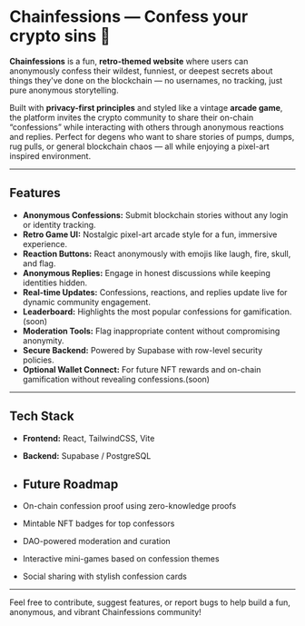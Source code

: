 # Chainfessions — Confess your crypto sins 👾

**Chainfessions** is a fun, **retro-themed website** where users can anonymously confess their wildest, funniest, or deepest secrets about things they've done on the blockchain — no usernames, no tracking, just pure anonymous storytelling.

Built with **privacy-first principles** and styled like a vintage **arcade game**, the platform invites the crypto community to share their on-chain “confessions” while interacting with others through anonymous reactions and replies. Perfect for degens who want to share stories of pumps, dumps, rug pulls, or general blockchain chaos — all while enjoying a pixel-art inspired environment.

---

## Features

- **Anonymous Confessions:** Submit blockchain stories without any login or identity tracking.
- **Retro Game UI:** Nostalgic pixel-art arcade style for a fun, immersive experience.
- **Reaction Buttons:** React anonymously with emojis like laugh, fire, skull, and flag.
- **Anonymous Replies:** Engage in honest discussions while keeping identities hidden.
- **Real-time Updates:** Confessions, reactions, and replies update live for dynamic community engagement.
- **Leaderboard:** Highlights the most popular confessions for gamification.(soon)
- **Moderation Tools:** Flag inappropriate content without compromising anonymity.
- **Secure Backend:** Powered by Supabase with row-level security policies.
- **Optional Wallet Connect:** For future NFT rewards and on-chain gamification without revealing confessions.(soon)

---

## Tech Stack

- **Frontend:** React, TailwindCSS, Vite  
- **Backend:** Supabase / PostgreSQL

- ## Future Roadmap

- On-chain confession proof using zero-knowledge proofs  
- Mintable NFT badges for top confessors  
- DAO-powered moderation and curation  
- Interactive mini-games based on confession themes  
- Social sharing with stylish confession cards  

---

Feel free to contribute, suggest features, or report bugs to help build a fun, anonymous, and vibrant Chainfessions community!
